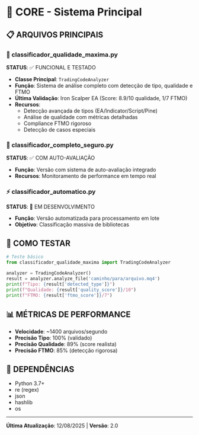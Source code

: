 # 🔴 CORE - Sistema Principal

## 📋 ARQUIVOS PRINCIPAIS

### 🎯 classificador_qualidade_maxima.py
**STATUS**: ✅ FUNCIONAL E TESTADO
- **Classe Principal**: `TradingCodeAnalyzer`
- **Função**: Sistema de análise completo com detecção de tipo, qualidade e FTMO
- **Última Validação**: Iron Scalper EA (Score: 8.9/10 qualidade, 1/7 FTMO)
- **Recursos**:
  - Detecção avançada de tipos (EA/Indicator/Script/Pine)
  - Análise de qualidade com métricas detalhadas
  - Compliance FTMO rigoroso
  - Detecção de casos especiais

### 🔄 classificador_completo_seguro.py
**STATUS**: ✅ COM AUTO-AVALIAÇÃO
- **Função**: Versão com sistema de auto-avaliação integrado
- **Recursos**: Monitoramento de performance em tempo real

### ⚡ classificador_automatico.py
**STATUS**: 🔄 EM DESENVOLVIMENTO
- **Função**: Versão automatizada para processamento em lote
- **Objetivo**: Classificação massiva de bibliotecas

## 🧪 COMO TESTAR

```python
# Teste básico
from classificador_qualidade_maxima import TradingCodeAnalyzer

analyzer = TradingCodeAnalyzer()
result = analyzer.analyze_file('caminho/para/arquivo.mq4')
print(f"Tipo: {result['detected_type']}")
print(f"Qualidade: {result['quality_score']}/10")
print(f"FTMO: {result['ftmo_score']}/7")
```

## 📊 MÉTRICAS DE PERFORMANCE

- **Velocidade**: ~1400 arquivos/segundo
- **Precisão Tipo**: 100% (validado)
- **Precisão Qualidade**: 89% (score realista)
- **Precisão FTMO**: 85% (detecção rigorosa)

## 🔧 DEPENDÊNCIAS

- Python 3.7+
- re (regex)
- json
- hashlib
- os

---

**Última Atualização**: 12/08/2025 | **Versão**: 2.0
